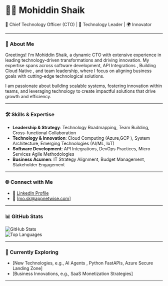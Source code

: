 # 👨‍💻 **Mohiddin Shaik**  
🚀 Chief Technology Officer (CTO) | 🌟 Technology Leader | 🌍 Innovator  

---

### 🌟 **About Me**
Greetings! I'm Mohiddin Shaik, a dynamic CTO with extensive experience in leading technology-driven transformations and driving innovation. My expertise spans across software development, API Integrations , Building Cloud Native , and team leadership, where I focus on aligning business goals with cutting-edge technological solutions.  

I am passionate about building scalable systems, fostering innovation within teams, and leveraging technology to create impactful solutions that drive growth and efficiency.  

---

### 🛠️ **Skills & Expertise**
- **Leadership & Strategy**: Technology Roadmapping, Team Building, Cross-functional Collaboration  
- **Technology & Innovation**: Cloud Computing (Azure,GCP ), System Architecture, Emerging Technologies (AI/ML, IoT)  
- **Software Development**: API Integrations, DevOps Practices, Micro Services Agile Methodologies  
- **Business Acumen**: IT Strategy Alignment, Budget Management, Stakeholder Engagement  

---

### 🌐 **Connect with Me**
- 💼 [LinkedIn Profile](https://www.linkedin.com/in/mohiddin-shaik-1684604/)  
- 📧 [mo.sk@appnetwise.com]  

---

### 📊 **GitHub Stats**
![GitHub Stats](https://github-readme-stats.vercel.app/api?username=mosk-anw&show_icons=true&theme=radical)  
![Top Languages](https://github-readme-stats.vercel.app/api/top-langs/?username=mosk-anw&layout=compact&theme=radical)

---

### 🌱 **Currently Exploring**
- [New Technologies, e.g., AI Agents , Python FastAPIs, Azure Secure Landing Zone]  
- [Business Innovations, e.g., SaaS Monetization Strategies]  

---

